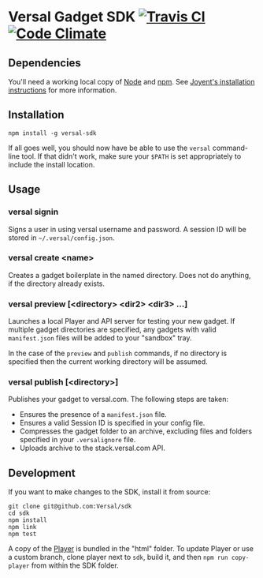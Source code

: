 # Versal Gadget SDK [![Travis CI](https://travis-ci.org/Versal/sdk.svg)](https://travis-ci.org/Versal/sdk) [![Code Climate](https://codeclimate.com/github/Versal/sdk.png)](https://codeclimate.com/github/Versal/sdk)

## Dependencies

You'll need a working local copy of [Node](http://nodejs.org/) and
[npm](https://www.npmjs.org/). See [Joyent's installation
instructions](http://www.joyent.com/blog/installing-node-and-npm/) for more
information.

## Installation

    npm install -g versal-sdk

If all goes well, you should now have be able to use the `versal` command-line
tool.  If that didn't work, make sure your `$PATH` is set appropriately to
include the install location.

## Usage

### versal signin

Signs a user in using versal username and password. A session ID will be stored
in `~/.versal/config.json`.

### versal create \<name\>

Creates a gadget boilerplate in the named directory. Does not do anything,
if the directory already exists.

### versal preview [\<directory\> \<dir2\> \<dir3\> ...]

Launches a local Player and API server for testing your new gadget. If multiple
gadget directories are specified, any gadgets with valid `manifest.json` files
will be added to your "sandbox" tray.

In the case of the `preview` and `publish` commands, if no directory is
specified then the current working directory will be assumed.

### versal publish [\<directory\>]

Publishes your gadget to versal.com. The following steps are taken:

- Ensures the presence of a `manifest.json` file.
- Ensures a valid Session ID is specified in your config file.
- Compresses the gadget folder to an archive, excluding files and folders
specified in your `.versalignore` file.
- Uploads archive to the stack.versal.com API.

## Development

If you want to make changes to the SDK, install it from source:

    git clone git@github.com:Versal/sdk
    cd sdk
    npm install
    npm link
    npm test

A copy of the [Player](/Versal/player) is bundled in the "html" folder. To
update Player or use a custom branch, clone player next to `sdk`, build it,
and then `npm run copy-player` from within the SDK folder.
